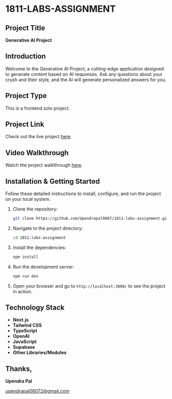 # 1811-LABS-ASSIGNMENT

## Project Title
**Generative AI Project**

## Introduction
Welcome to the Generative AI Project, a cutting-edge application designed to generate content based on AI responses. Ask any questions about your crush and their style, and the AI will generate personalized answers for you.

## Project Type
This is a frontend solo project.

## Project Link
Check out the live project [here](https://1811-labs-assignment-git-main-upendra-pals-projects.vercel.app/).

## Video Walkthrough
Watch the project walkthrough [here](https://drive.google.com/).

## Installation & Getting Started
Follow these detailed instructions to install, configure, and run the project on your local system.

1. Clone the repository:
    ```bash
    git clone https://github.com/Upendrapal0607/1811-labs-assignment.git
    ```

2. Navigate to the project directory:
    ```bash
    cd 1811-labs-assignment
    ```

3. Install the dependencies:
    ```bash
    npm install
    ```

4. Run the development server:
    ```bash
    npm run dev
    ```

5. Open your browser and go to `http://localhost:3000/` to see the project in action.

## Technology Stack
- **Next.js**
- **Tailwind CSS**
- **TypeScript**
- **OpenAI**
- **JavaScript**
- **Supabase**
- **Other Libraries/Modules**

## Thanks,
**Upendra Pal**

[upendrapal06072@gmail.com](mailto:upendrapal06072@gmail.com)

